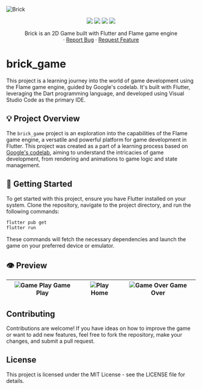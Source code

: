 
![Brick](https://socialify.git.ci/phanatagama/Brick/image?description=1&font=KoHo&forks=1&issues=1&pattern=Overlapping%20Hexagons&pulls=1&stargazers=1&theme=Auto)

<p align="center">
<img src="https://img.shields.io/badge/Flutter-02569B?style=for-the-badge&logo=flutter&logoColor=white"/>
<img src="https://img.shields.io/badge/Dart-0175C2?style=for-the-badge&logo=dart&logoColor=white"/>
<img src="https://img.shields.io/badge/Flame-F55252?style=for-the-badge&logo=flame&logoColor=white"/>
<img src="https://img.shields.io/badge/Visual_Studio_Code-007ACC?style=for-the-badge&logo=visualstudiocode&logoColor=white"/>
</p>
<p align="center">
    Brick is an 2D Game built with Flutter and Flame game engine
    <br />
    <!-- <a href="https://github.com/phanatagama/GitUP/releases/download/v.1.0.0-beta/GitUP-App-Beta.apk">Download App</a> -->
    ·
    <a href="https://github.com/phanatagama/Brick/issues/new">Report Bug</a>
    ·
    <a href="https://github.com/phanatagama/Brick/issues/new">Request Feature</a>
  </p>

# brick_game

This project is a learning journey into the world of game development using the Flame game engine, guided by Google's codelab. It's built with Flutter, leveraging the Dart programming language, and developed using Visual Studio Code as the primary IDE.

## 💡 Project Overview

The `brick_game` project is an exploration into the capabilities of the Flame game engine, a versatile and powerful platform for game development in Flutter. This project was created as a part of a learning process based on [Google's codelab](https://codelabs.developers.google.com/codelabs/flutter-flame-brick-breaker), aiming to understand the intricacies of game development, from rendering and animations to game logic and state management.

## 🚀 Getting Started

To get started with this project, ensure you have Flutter installed on your system. Clone the repository, navigate to the project directory, and run the following commands:

```bash
flutter pub get
flutter run
```

These commands will fetch the necessary dependencies and launch the game on your preferred device or emulator.

## 👁️ Preview
| ![Game Play](https://codelabs.developers.google.com/static/codelabs/flutter-flame-brick-breaker/img/d7a6a270b8ba9d2c.gif) **Game Play** | ![Play](https://codelabs.developers.google.com/static/codelabs/flutter-flame-brick-breaker/img/e17a96594f6c8865_856.png) **Home** | ![Game Over](https://codelabs.developers.google.com/static/codelabs/flutter-flame-brick-breaker/img/a3292d33d3d7841b_856.png) **Game Over** |
| :---: | :--: | :--: |

## Contributing

Contributions are welcome! If you have ideas on how to improve the game or want to add new features, feel free to fork the repository, make your changes, and submit a pull request.

## License

This project is licensed under the MIT License - see the LICENSE file for details.